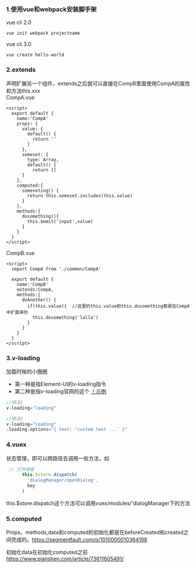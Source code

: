 ### 1.使用vue和webpack安装脚手架
vue cli 2.0 
```
vue init webpack projectname
```
vue cli 3.0
```
vue create hello-world
```

### 2.extends
声明扩展另一个组件，extends之后就可以直接在CompB里面使用CompA的属性和方法this.xxx  
CompA.vue
```vue
<script>
  export default {
    name:'CompA'
    props: {
      value: {
        default() {
          return ''
        }
      },
      someset: {
        type: Array,
        default() {
          return []
      }
    },
    computed:{
      someseting() {
        return this.someset.includes(this.value)
      }
    },
    methods:{
      dosomething(){
        this.$emit('input',value)
      }
    }
  }
</script>
```

CompB.vue
```vue
<script>
  import CompA from './common/CompA'
  
  export default {
    name:'CompB'
    extends:CompA,
    methods:{
      doAnother() {
        if(this.value){  //这里的this.value和this.dosomething都是在CompA中扩展来的
          this.dosomething('lalla')
        }
      }
    }
  }
</script>
```

### 3.v-loading 
加载时候的小圈圈
- 第一种是指Element-UI的v-loading指令
- 第二种是指v-loading官网的这个
[！示例](https://coffcer.github.io/vue-loading/ ) 
```js
//用法1
v-loading="loading"

//用法2
v-loading="loading"
:loading-options="{ text: 'custom text ...' }"
```

### 4.vuex
状态管理，即可以跨路径去调用一些方法，如
```js
 // 打开弹窗
      this.$store.dispatch(
        'dialogManager/openDialog',
        key
      )
```
this.$store.dispatch这个方法可以调用vuex/modules/'dialogManager下的方法

### 5.computed
Props，methods,data和computed的初始化都是在beforeCreated和created之间完成的。https://segmentfault.com/q/1010000010364198

初始化data在初始化computed之前 https://www.pianshen.com/article/73611605491/